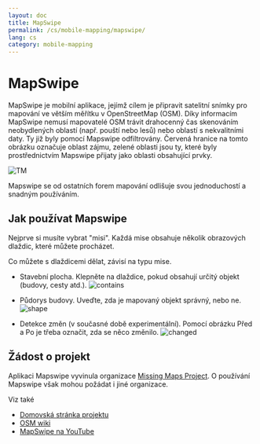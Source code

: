 ```yaml
---
layout: doc
title: MapSwipe
permalink: /cs/mobile-mapping/mapswipe/
lang: cs
category: mobile-mapping
---
```


MapSwipe
==============

MapSwipe je mobilní aplikace, jejímž cílem je připravit satelitní snímky pro mapování ve větším měřítku v OpenStreetMap (OSM). Díky informacím MapSwipe nemusí mapovatelé OSM trávit drahocenný čas skenováním neobydlených oblastí (např. pouští nebo lesů) nebo oblastí s nekvalitními daty. Ty již byly pomocí Mapswipe odfiltrovány. Červená hranice na tomto obrázku označuje oblast zájmu, zelené oblasti jsou ty, které byly prostřednictvím Mapswipe přijaty jako oblasti obsahující prvky.

![TM][]

Mapswipe se od ostatních forem mapování odlišuje svou jednoduchostí a snadným používáním.

## Jak používat Mapswipe

Nejprve si musíte vybrat "misi". Každá mise obsahuje několik obrazových dlaždic, které můžete procházet.

Co můžete s dlaždicemi dělat, závisí na typu mise.

- Stavební plocha. Klepněte na dlaždice, pokud obsahují určitý objekt (budovy, cesty atd.).
 ![contains][]

- Půdorys budovy. Uveďte, zda je mapovaný objekt správný, nebo ne.
 ![shape][]

- Detekce změn (v současné době experimentální). Pomocí obrázku Před a Po je třeba označit, zda se něco změnilo.
 ![changed][]

## Žádost o projekt

Aplikaci Mapswipe vyvinula organizace [Missing Maps Project](https://www.missingmaps.org/). O používání Mapswipe však mohou požádat i jiné organizace.

Viz také

- [Domovská stránka projektu](https://mapswipe.org/cs/about.html)
- [OSM wiki](https://wiki.openstreetmap.org/wiki/MapSwipe)
- [MapSwipe na YouTube](https://youtu.be/mwRdtnfFcUw)


[TM]:       /images/mobile-mapping/mapswipe_tm.png
[contains]: /images/mobile-mapping/mapswipe_contains.png
[shape]:    /images/mobile-mapping/mapswipe_shape.png
[changed]:  /images/mobile-mapping/mapswipe_changed.png
